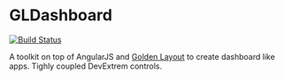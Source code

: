 # GLDashboard

[![Build Status](https://travis-ci.org/thomasraynal/GLDashboard.svg?branch=master)](https://travis-ci.org/thomasraynal/GLDashboard)

A toolkit on top of AngularJS and [Golden Layout](https://github.com/golden-layout/golden-layout) to create dashboard like apps. Tighly coupled DevExtrem controls.

